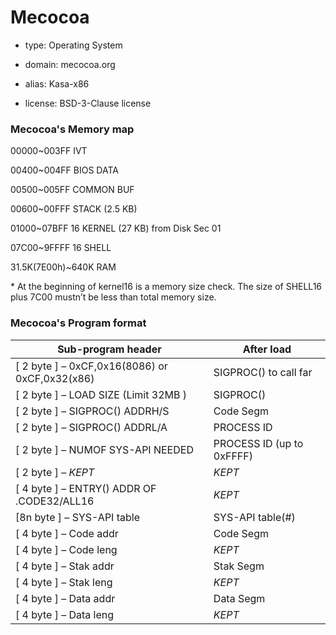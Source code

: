 # Mecocoa

- type: Operating System

- domain: mecocoa.org

- alias: Kasa-x86

- license: BSD-3-Clause license



### Mecocoa's Memory map

00000~003FF IVT

00400~004FF BIOS DATA

00500~005FF COMMON BUF

00600~00FFF STACK (2.5 KB)

01000~07BFF 16 KERNEL (27 KB) from Disk Sec 01

07C00~9FFFF 16 SHELL



31.5K(7E00h)~640K RAM

\* At the beginning of kernel16 is a memory size check. The size of SHELL16 plus 7C00 mustn’t be less than total memory size.



### **Mecocoa's Program format**

| **Sub-program header**                          | **After load**             |
| ----------------------------------------------- | -------------------------- |
| [ 2 byte ] – 0xCF,0x16(8086) or  0xCF,0x32(x86) | SIGPROC() to call far      |
| [ 2 byte ] – LOAD SIZE (Limit 32MB )            | SIGPROC()                  |
| [ 2 byte ] – SIGPROC() ADDRH/S                  | Code Segm                  |
| [ 2  byte ] – SIGPROC() ADDRL/A                 | PROCESS  ID                |
| [ 2  byte ] – NUMOF SYS-API NEEDED              | PROCESS  ID (up to 0xFFFF) |
| [ 2  byte ] – *KEPT*                            | *KEPT*                     |
| [ 4  byte ] – ENTRY() ADDR OF .CODE32/ALL16     | *KEPT*                     |
| [8n  byte ] – SYS-API table                     | SYS-API  table(#)          |
| [ 4  byte ] – Code addr                         | Code  Segm                 |
| [ 4  byte ] – Code leng                         | *KEPT*                     |
| [ 4  byte ] – Stak addr                         | Stak Segm                  |
| [ 4  byte ] – Stak leng                         | *KEPT*                     |
| [ 4  byte ] – Data addr                         | Data  Segm                 |
| [ 4  byte ] – Data leng                         | *KEPT*                     |










